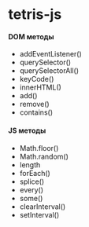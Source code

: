# tetris-js

#### DOM методы
-   addEventListener()
-   querySelector()
-   querySelectorAll()
-   keyCode()
-   innerHTML()
-   add()
-   remove()
-   contains()

#### JS методы
-   Math.floor()
-   Math.random()
-   length
-   forEach()
-   splice()
-   every()
-   some()
-   clearInterval()
-   setInterval()